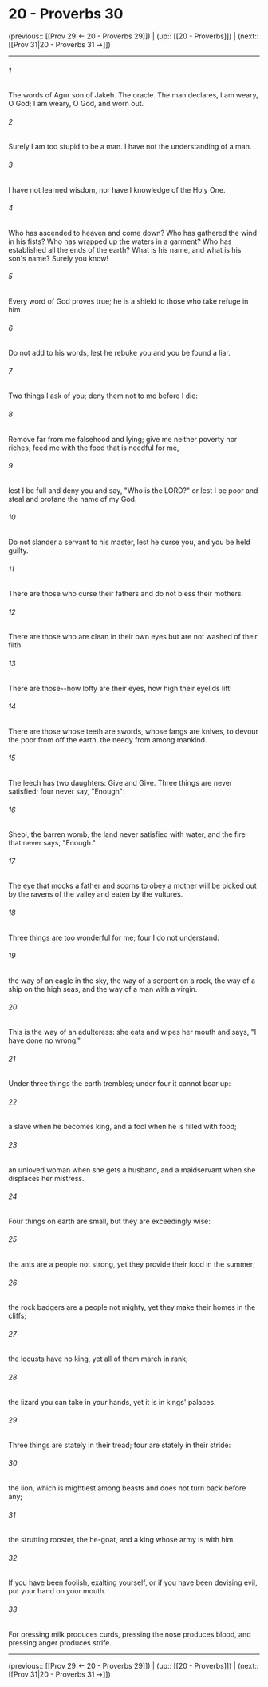 # 20 - Proverbs 30

(previous:: [[Prov 29|← 20 - Proverbs 29]]) | (up:: [[20 - Proverbs]]) | (next:: [[Prov 31|20 - Proverbs 31 →]])

***


###### 1 
The words of Agur son of Jakeh. The oracle. The man declares, I am weary, O God; I am weary, O God, and worn out. 

###### 2 
Surely I am too stupid to be a man. I have not the understanding of a man. 

###### 3 
I have not learned wisdom, nor have I knowledge of the Holy One. 

###### 4 
Who has ascended to heaven and come down? Who has gathered the wind in his fists? Who has wrapped up the waters in a garment? Who has established all the ends of the earth? What is his name, and what is his son's name? Surely you know! 

###### 5 
Every word of God proves true; he is a shield to those who take refuge in him. 

###### 6 
Do not add to his words, lest he rebuke you and you be found a liar. 

###### 7 
Two things I ask of you; deny them not to me before I die: 

###### 8 
Remove far from me falsehood and lying; give me neither poverty nor riches; feed me with the food that is needful for me, 

###### 9 
lest I be full and deny you and say, "Who is the LORD?" or lest I be poor and steal and profane the name of my God. 

###### 10 
Do not slander a servant to his master, lest he curse you, and you be held guilty. 

###### 11 
There are those who curse their fathers and do not bless their mothers. 

###### 12 
There are those who are clean in their own eyes but are not washed of their filth. 

###### 13 
There are those--how lofty are their eyes, how high their eyelids lift! 

###### 14 
There are those whose teeth are swords, whose fangs are knives, to devour the poor from off the earth, the needy from among mankind. 

###### 15 
The leech has two daughters: Give and Give. Three things are never satisfied; four never say, "Enough": 

###### 16 
Sheol, the barren womb, the land never satisfied with water, and the fire that never says, "Enough." 

###### 17 
The eye that mocks a father and scorns to obey a mother will be picked out by the ravens of the valley and eaten by the vultures. 

###### 18 
Three things are too wonderful for me; four I do not understand: 

###### 19 
the way of an eagle in the sky, the way of a serpent on a rock, the way of a ship on the high seas, and the way of a man with a virgin. 

###### 20 
This is the way of an adulteress: she eats and wipes her mouth and says, "I have done no wrong." 

###### 21 
Under three things the earth trembles; under four it cannot bear up: 

###### 22 
a slave when he becomes king, and a fool when he is filled with food; 

###### 23 
an unloved woman when she gets a husband, and a maidservant when she displaces her mistress. 

###### 24 
Four things on earth are small, but they are exceedingly wise: 

###### 25 
the ants are a people not strong, yet they provide their food in the summer; 

###### 26 
the rock badgers are a people not mighty, yet they make their homes in the cliffs; 

###### 27 
the locusts have no king, yet all of them march in rank; 

###### 28 
the lizard you can take in your hands, yet it is in kings' palaces. 

###### 29 
Three things are stately in their tread; four are stately in their stride: 

###### 30 
the lion, which is mightiest among beasts and does not turn back before any; 

###### 31 
the strutting rooster, the he-goat, and a king whose army is with him. 

###### 32 
If you have been foolish, exalting yourself, or if you have been devising evil, put your hand on your mouth. 

###### 33 
For pressing milk produces curds, pressing the nose produces blood, and pressing anger produces strife.

***

(previous:: [[Prov 29|← 20 - Proverbs 29]]) | (up:: [[20 - Proverbs]]) | (next:: [[Prov 31|20 - Proverbs 31 →]])
